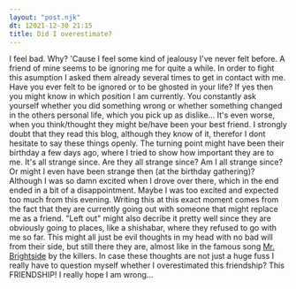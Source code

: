 ```yaml
---
layout: "post.njk"
dt: 12021-12-30 21:15
title: Did I overestimate?
---
```


I feel bad. Why? 'Cause I feel some kind of jealousy I've never felt before. A friend of mine seems to be ignoring me for quite a while. In order to fight this asumption
I asked them already several times to get in contact with me. Have you ever felt to be ignored or to be ghosted in your life? If yes then you might know in which position I am currently. You constantly ask yourself whether you did something wrong or whether something changed in the others personal life, which you pick up as dislike...
It's even worse, when you think/thought they might be/have been your best friend. I strongly doubt that they read this blog, although they know of it, therefor I dont hesitate to say these things openly. The turning point might have been their birthday a few days ago, where I tried to show how important they are to me. It's all strange since. Are they all strange since? Am I all strange since? Or might I even have been strange then (at the birthday gathering)? Although I was so damn excited when I drove over there, which in the end ended in a bit of a disappointment. Maybe I was too excited and expected too much from this evening. Writing this at this exact moment comes from the fact that they are currently going out with someone that might replace me as a friend. "Left out" might also decribe it pretty well since they are obviously going to places, like a shishabar, where they refused to go with me so far. This might all just be evil thoughts in my head with no bad will from their side, but still there they are, almost like in the famous song [Mr. Brightside](https://open.spotify.com/track/003vvx7Niy0yvhvHt4a68B?si=87e10bf936d04d5b) by the killers.
In case these thoughts are not just a huge fuss I really have to question myself whether I overestimated this friendship? This FRIENDSHIP!
I really hope I am wrong...